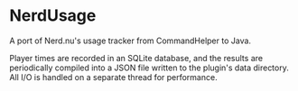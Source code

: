 # NerdUsage

A port of Nerd.nu's usage tracker from CommandHelper to Java.

Player times are recorded in an SQLite database, and the results are periodically compiled into a JSON file written to the plugin's data directory. All I/O is handled on a separate thread for performance.
